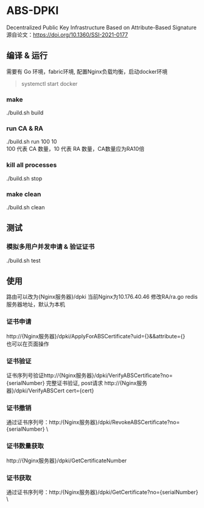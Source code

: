 # ABS-DPKI
Decentralized Public Key Infrastructure Based on Attribute-Based Signature \
源自论文：https://doi.org/10.1360/SSI-2021-0177

## 编译 & 运行
需要有 Go 环境，fabric环境, 配置Nginx负载均衡，启动docker环境

>  systemctl start docker

### make
./build.sh build

### run CA & RA
./build.sh run 100 10\
100 代表 CA 数量，10 代表 RA 数量，CA数量应为RA10倍

### kill all processes
./build.sh stop

### make clean
./build.sh clean

## 测试
### 模拟多用户并发申请 & 验证证书
./build.sh test

## 使用
路由可以改为{Nginx服务器}/dpki
当前Nginx为10.176.40.46
修改RA/ra.go redis服务器地址，默认为本机

### 证书申请
http://{Nginx服务器}/dpki/ApplyForABSCertificate?uid={}&&attribute={} \
也可以在页面操作

### 证书验证
证书序列号验证http://{Nginx服务器}/dpki/VerifyABSCertificate?no={serialNumber}
完整证书验证, post请求 http://{Nginx服务器}/dpki/VerifyABSCert cert={cert}

### 证书撤销
通过证书序列号：http:/{Nginx服务器}/dpki/RevokeABSCertificate?no={serialNumber} \

### 证书数量获取
http://{Nginx服务器}/dpki/GetCertificateNumber

### 证书获取
通过证书序列号：http:/{Nginx服务器}/dpki/GetCertificate?no={serialNumber} \

